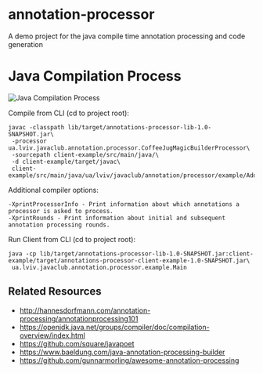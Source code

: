 # annotation-processor
A demo project for the java compile time annotation processing and code generation

# Java Compilation Process
![Java Compilation Process](https://openjdk.java.net/groups/compiler/doc/compilation-overview/javac-flow.png)

Compile from CLI (cd to project root):
```shell
javac -classpath lib/target/annotations-processor-lib-1.0-SNAPSHOT.jar\
 -processor ua.lviv.javaclub.annotation.processor.CoffeeJugMagicBuilderProcessor\
 -sourcepath client-example/src/main/java/\
 -d client-example/target/javac\
 client-example/src/main/java/ua/lviv/javaclub/annotation/processor/example/Address.java
 ```

Additional compiler options:
```shell
-XprintProcessorInfo - Print information about which annotations a processor is asked to process.
-XprintRounds - Print information about initial and subsequent annotation processing rounds.
```

Run Client from CLI (cd to project root):
```shell
java -cp lib/target/annotations-processor-lib-1.0-SNAPSHOT.jar:client-example/target/annotations-processor-client-example-1.0-SNAPSHOT.jar\
 ua.lviv.javaclub.annotation.processor.example.Main
```

## Related Resources
* http://hannesdorfmann.com/annotation-processing/annotationprocessing101
* https://openjdk.java.net/groups/compiler/doc/compilation-overview/index.html
* https://github.com/square/javapoet
* https://www.baeldung.com/java-annotation-processing-builder
* https://github.com/gunnarmorling/awesome-annotation-processing
